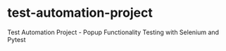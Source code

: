 # test-automation-project
Test Automation Project  - Popup Functionality Testing with Selenium and Pytest  
